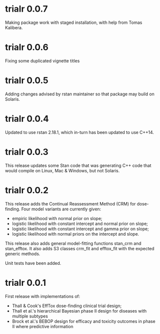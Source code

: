 
# trialr 0.0.7

Making package work with staged installation, with help from Tomas Kalibera.


# trialr 0.0.6

Fixing some duplicated vignette titles


# trialr 0.0.5

Adding changes advised by rstan maintainer so that package may build on Solaris.


# trialr 0.0.4

Updated to use rstan 2.18.1, which in-turn has been updated to use C++14.


# trialr 0.0.3

This release updates some Stan code that was generating C++ code that would
compile on Linux, Mac & Windows, but not Solaris.


# trialr 0.0.2

This release adds the Continual Reassessment Method (CRM) for dose-finding.
Four model variants are currently given:
- empiric likelihood with normal prior on slope;
- logistic likelihood with constant intercept and normal prior on slope;
- logistic likelihood with constant intercept and gamma prior on slope;
- logistic likelihood with normal priors on the intercept and slope.

This release also adds general model-fitting functions stan_crm and stan_efftox.
It also adds S3 classes crm_fit and efftox_fit with the expected generic methods.

Unit tests have been added.


# trialr 0.0.1

First release with implementations of:
- Thall & Cook's EffTox dose-finding clinical trial design;
- Thall et al.'s hierarchical Bayesian phase II design for diseases with multiple subtypes
- Brock et al.'s BEBOP design for efficacy and toxicity outcomes in phase II where predictive information
